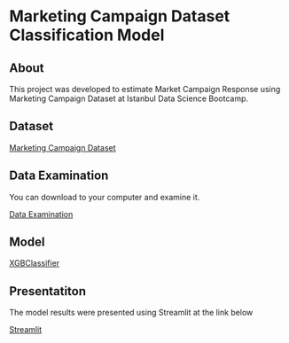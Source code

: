 # Marketing Campaign Dataset Classification Model

## About
This project was developed to estimate Market Campaign Response using Marketing Campaign Dataset at Istanbul Data Science Bootcamp.

## Dataset
[Marketing Campaign Dataset](https://www.kaggle.com/datasets/imakash3011/customer-personality-analysis)

## Data Examination
You can download to your computer and examine it.

[Data Examination](Data_Profiling_v3.html)

## Model
[XGBClassifier](https://xgboost.readthedocs.io/en/stable/)

## Presentatiton
The model results were presented using Streamlit at the link below

[Streamlit](https://serdarekiz-house-price-dataset-reg-house-price-streamlit-11b3vp.streamlit.app/)
